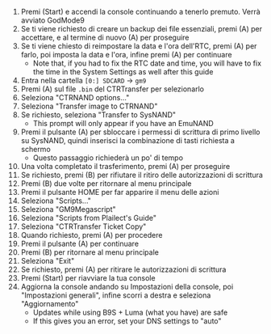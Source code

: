 1. Premi (Start) e accendi la console continuando a tenerlo premuto. Verrà avviato GodMode9
2. Se ti viene richiesto di creare un backup dei file essenziali, premi (A) per accettare, e al termine di nuovo (A) per proseguire
3. Se ti viene chiesto di reimpostare la data e l'ora dell'RTC, premi (A) per farlo, poi imposta la data e l'ora, infine premi (A) per continuare
   - Note that, if you had to fix the RTC date and time, you will have to fix the time in the System Settings as well after this guide
4. Entra nella cartella `[0:] SDCARD` -> `gm9`
5. Premi (A) sul file `.bin` del CTRTransfer per selezionarlo
6. Seleziona "CTRNAND options..."
7. Seleziona "Transfer image to CTRNAND"
8. Se richiesto, seleziona "Transfer to SysNAND"
   - This prompt will only appear if you have an EmuNAND
9. Premi il pulsante (A) per sbloccare i permessi di scrittura di primo livello su SysNAND, quindi inserisci la combinazione di tasti richiesta a schermo
   - Questo passaggio richiederà un po' di tempo
10. Una volta completato il trasferimento, premi (A) per proseguire
11. Se richiesto, premi (B) per rifiutare il ritiro delle autorizzazioni di scrittura
12. Premi (B) due volte per ritornare al menu principale
13. Premi il pulsante HOME per far apparire il menu delle azioni
14. Seleziona "Scripts..."
15. Seleziona "GM9Megascript"
16. Seleziona "Scripts from Plailect's Guide"
17. Seleziona "CTRTransfer Ticket Copy"
18. Quando richiesto, premi (A) per procedere
19. Premi il pulsante (A) per continuare
20. Premi (B) per ritornare al menu principale
21. Seleziona "Exit"
22. Se richiesto, premi (A) per ritirare le autorizzazioni di scrittura
23. Premi (Start) per riavviare la tua console
24. Aggiorna la console andando su Impostazioni della console, poi "Impostazioni generali", infine scorri a destra e seleziona "Aggiornamento"
    - Updates while using B9S + Luma (what you have) are safe
    - If this gives you an error, set your DNS settings to "auto"
